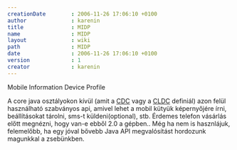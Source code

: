 ```yaml
---
creationDate        : 2006-11-26 17:06:10 +0100 
author              : karenin 
title               : MIDP 
name                : MIDP 
layout              : wiki 
path                : MIDP 
date                : 2006-11-26 17:06:10 +0100 
version             : 1 
creator             : karenin 
---
```

Mobile Information Device Profile

A core java osztályokon kívül (amit a [CDC](CDC.html) vagy a [CLDC](CLDC.html) definiál) azon felül használható szabványos api, amivel lehet a mobil kütyük képernyőjére írni, beállításokat tárolni, sms-t küldeni(optional), stb. Érdemes telefon vásárlás előtt megnézni, hogy van-e ebből 2.0 a gépben.. Még ha nem is hasznlájuk, felemelőbb, ha egy jóval bővebb Java API megvalósítást hordozunk magunkkal a zsebünkben.

